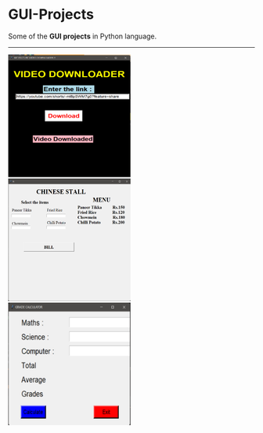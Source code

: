 # GUI-Projects
Some of the __GUI projects__ in Python language.

<hr>
<div>
<img src="Screenshot 2022-04-10 105554.png" alt="video downloader" width="250" height="250">  &nbsp;    <img src="Screenshot 2022-04-10 112237.png" alt="billing" width="250" height="250"></img>    &nbsp;    <img src="Screenshot 2022-04-10 112445.png" alt="grade calc" width="250" height="250"></img>
</div>

